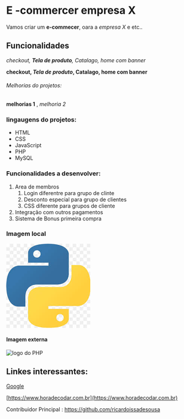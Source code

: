 # E -commercer empresa X

Vamos criar um **e-commecer**, oara a *empresa X*  e etc..

## Funcionalidades


_checkout, **Tela de produto**, Catalago, home com banner_

**checkout, _Tela de produto_, Catalago, home com banner**

###### Melhorias do projetos:
__melhorias 1__ , _melhoria 2_ 

### lingaugens do projetos:

* HTML
* CSS
* JavaScript
* PHP
* MySQL

### Funcionalidades a desenvolver:

1. Area de membros 
    1. Login diferentre para grupo de clinte
    2. Desconto especial para grupo de clientes
    3. CSS diferente para grupos de cliente
2. Integração com outros pagamentos
3. Sistema de Bonus primeira compra 

### Imagem local
![Logo do Python](img/pny.png)

#### Imagem externa 
![logo do PHP](https://upload.wikimedia.org/wikipedia/commons/thumb/2/27/PHP-logo.svg/1200px-PHP-logo.svg.png)

## Linkes interessantes:

[Google](https://www.google.com)


[https://www.horadecodar.com.br](https://www.horadecodar.com.br)

Contribuidor Principal : https://github.com/ricardoissadesousa 
